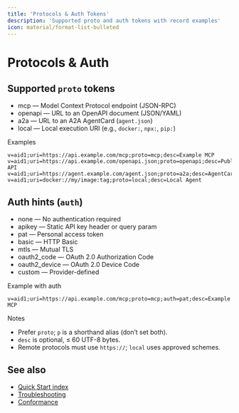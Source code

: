 ```yaml
---
title: 'Protocols & Auth Tokens'
description: 'Supported proto and auth tokens with record examples'
icon: material/format-list-bulleted
---
```


# Protocols & Auth

## Supported `proto` tokens

- mcp — Model Context Protocol endpoint (JSON-RPC)
- openapi — URL to an OpenAPI document (JSON/YAML)
- a2a — URL to an A2A AgentCard (`agent.json`)
- local — Local execution URI (e.g., `docker:`, `npx:`, `pip:`)

Examples

```text
v=aid1;uri=https://api.example.com/mcp;proto=mcp;desc=Example MCP
v=aid1;uri=https://api.example.com/openapi.json;proto=openapi;desc=Public API
v=aid1;uri=https://agent.example.com/agent.json;proto=a2a;desc=AgentCard
v=aid1;uri=docker://my/image:tag;proto=local;desc=Local Agent
```

## Auth hints (`auth`)

- none — No authentication required
- apikey — Static API key header or query param
- pat — Personal access token
- basic — HTTP Basic
- mtls — Mutual TLS
- oauth2_code — OAuth 2.0 Authorization Code
- oauth2_device — OAuth 2.0 Device Code
- custom — Provider-defined

Example with auth

```text
v=aid1;uri=https://api.example.com/mcp;proto=mcp;auth=pat;desc=Example MCP
```

Notes

- Prefer `proto`; `p` is a shorthand alias (don’t set both).
- `desc` is optional, ≤ 60 UTF-8 bytes.
- Remote protocols must use `https://`; `local` uses approved schemes.

## See also

- [Quick Start index](./quickstart/index.md)
- [Troubleshooting](./troubleshooting.md)
- [Conformance](./conformance.md)
